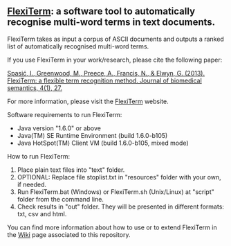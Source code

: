 ## [FlexiTerm](http://users.cs.cf.ac.uk/I.Spasic/flexiterm/): a software tool to automatically recognise multi-word terms in text documents.

FlexiTerm takes as input a corpus of ASCII documents and outputs a ranked list of automatically recognised multi-word terms.

If you use FlexiTerm in your work/research, please cite the following paper:

[Spasić, I., Greenwood, M., Preece, A., Francis, N., & Elwyn, G. (2013). FlexiTerm: a flexible term recognition method. Journal of biomedical semantics, 4(1), 27.](https://jbiomedsem.biomedcentral.com/articles/10.1186/2041-1480-4-27)

For more information, please visit the [FlexiTerm](http://users.cs.cf.ac.uk/I.Spasic/flexiterm/) website.

Software requirements to run FlexiTerm:

* Java version "1.6.0" or above
* Java(TM) SE Runtime Environment (build 1.6.0-b105)
* Java HotSpot(TM) Client VM (build 1.6.0-b105, mixed mode)

How to run FlexiTerm:

1. Place plain text files into "text" folder.
2. OPTIONAL: Replace file stoplist.txt in "resources" folder with your own, if needed.
3. Run FlexiTerm.bat (Windows) or FlexiTerm.sh (Unix/Linux) at "script" folder from the command line.
4. Check results in "out" folder. They will be presented in different formats: txt, csv and html.

You can find more information about how to use or to extend FlexiTerm in the [Wiki](https://github.com/ulopeznovoa/FlexiTerm/wiki) page associated to this repository.
